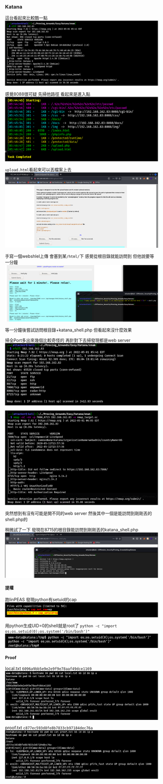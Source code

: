 ### Katana

這台看起來比較酷一點
![](images/bupUpx5.png)

感覺8088很可疑 先掃他路徑 看起來是進入點
![](images/Kh6HtX9.png)

`upload.html`看起來可以丟檔案上去
![](images/tgdXi5A.png)

手寫一個webshlel上傳 會塞到某`/html/`下 感覺從根目錄就能訪問到 但他說要等一分鐘
![](images/XDJaOE9.png)

等一分鐘後嘗試訪問根目錄+katana_shell.php 但看起來沒什麼效果

掃全Port多出來幾個比較奇怪的 再針對下去掃發現都是web server
![](images/8G9yKqr.png)

![](images/CaMtZHd.png)

突然想到有沒有可能是開不同的web server 然後其中一個是能訪問到剛剛丟的shell.php的

稍微試了一下 發現在8715的根目錄能訪問到剛剛丟的katana_shell.php
![](images/3Xe8YGf.png)

#### 提權

跑linPEAS 發現python有setuid的cap
![](images/wfUTJpO.png)

用python生成UID=0的shell就是root了
`python -c "import os;os.setuid(0);os.system('/bin/bash')"`
![](images/YMSltsV.png)

#### Proof

local.txt
`6096a9bb5e9e2e9f9e78aaf49dce1169`
![](images/t5kwDOV.png)

proof.txt
`c877ec593d8fe8b7833cb97184dec76a`
![](images/A5pwGOt.png)
